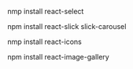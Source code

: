 <!-- Dependencias para visualizar el proyecto: -->

<!-- crear select:  -->
nmp install react-select


<!-- crear el slider de diapositivas(fotos): -->
npm install react-slick slick-carousel

<!-- iconos: -->
nmp install react-icons

<!-- galeria de fotos: -->
npm install react-image-gallery